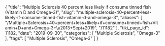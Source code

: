 {
    "title": "Multiple Sclerosis 40 percent less likely if consume tinned fish (Vitamin D and Omega-3)",
    "slug": "multiple-sclerosis-40-percent-less-likely-if-consume-tinned-fish-vitamin-d-and-omega-3",
    "aliases": [
        "/Multiple+Sclerosis+40+percent+less+likely+if+consume+tinned+fish+Vitamin+D+and+Omega-3+\u2013+Sept+2019",
        "/11182"
    ],
    "tiki_page_id": 11182,
    "date": "2019-09-30",
    "categories": [
        "Multiple Sclerosis",
        "Omega-3"
    ],
    "tags": [
        "Multiple Sclerosis",
        "Omega-3"
    ]
}